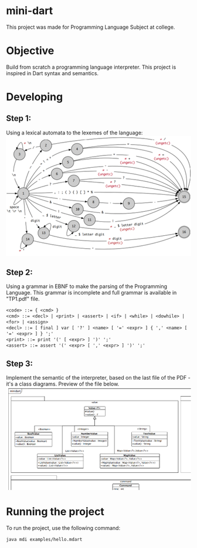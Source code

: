 # mini-dart
This project was made for Programming Language Subject at college.

# Objective
Build from scratch a programming language interpreter. This project is inspired in Dart syntax and semantics.

# Developing
## Step 1:
Using a lexical automata to the lexemes of the language:
![automato](images/automate.png)

## Step 2:
Using a grammar in EBNF to make the parsing of the Programming Language. This grammar is incomplete and full grammar is available in "TP1.pdf" file.

```
<code> ::= { <cmd> }
<cmd> ::= <decl> | <print> | <assert> | <if> | <while> | <dowhile> | <for> | <assign>
<decl> ::= [ final ] var [ '?' ] <name> [ '=' <expr> ] { ',' <name> [ '=' <expr> ] } ';'
<print> ::= print '(' [ <expr> ] ')' ';'
<assert> ::= assert '(' <expr> [ ',' <expr> ] ')' ';'

```

## Step 3:
Implement the semantic of the interpreter, based on the last file of the PDF - it's a class diagrams. Preview of the file below.
![diagram](images/diagram.png)


# Running the project
To run the project, use the following command:
```
java mdi examples/hello.mdart